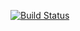 [![Build Status](https://travis-ci.org/antonMeln/lab05.svg?branch=master)](https://travis-ci.org/antonMeln/lab05)
